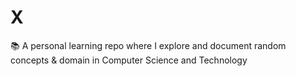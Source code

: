 # X
📚 A personal learning repo where I explore and document random concepts &amp; domain in Computer Science and Technology
